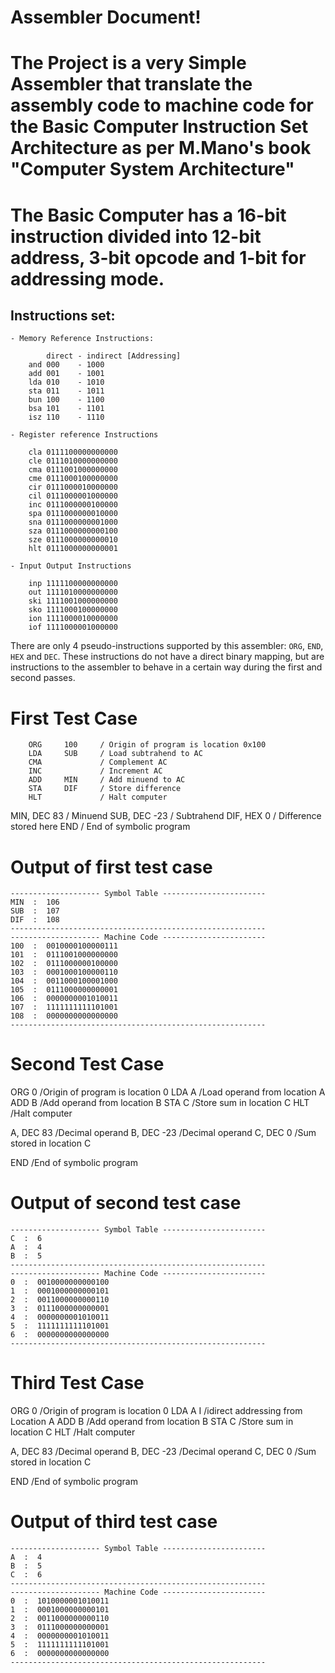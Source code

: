 # Assembler Document!  



# The Project is a very Simple Assembler that translate the assembly code to machine code for the Basic Computer Instruction Set Architecture as per M.Mano's book "Computer System Architecture"

# The Basic Computer has a 16-bit instruction divided into 12-bit address, 3-bit opcode and 1-bit for addressing mode.

##   Instructions set:
    - Memory Reference Instructions:

            direct - indirect [Addressing]
        and 000    - 1000
        add 001    - 1001
        lda 010    - 1010
        sta 011    - 1011
        bun 100    - 1100
        bsa 101    - 1101
        isz 110    - 1110

    - Register reference Instructions

        cla 0111100000000000
        cle 0111010000000000
        cma 0111001000000000
        cme 0111000100000000
        cir 0111000010000000 
        cil 0111000001000000
        inc 0111000000100000
        spa 0111000000010000
        sna 0111000000001000
        sza 0111000000000100 
        sze 0111000000000010
        hlt 0111000000000001
    
    - Input Output Instructions

        inp 1111100000000000
        out 1111010000000000
        ski 1111001000000000
        sko 1111000100000000
        ion 1111000010000000 
        iof 1111000001000000


There are only 4 pseudo-instructions supported by this assembler: `ORG`, `END`, `HEX` and `DEC`. These instructions do not have a direct binary mapping, but are instructions to the assembler to behave in a certain way during the first and second passes.

# First Test Case

        ORG     100     / Origin of program is location 0x100
        LDA     SUB     / Load subtrahend to AC
        CMA             / Complement AC
        INC             / Increment AC
        ADD     MIN     / Add minuend to AC
        STA     DIF     / Store difference
        HLT             / Halt computer

MIN,    DEC     83      / Minuend
SUB,    DEC     -23     / Subtrahend
DIF,    HEX     0       / Difference stored here
        END             / End of symbolic program

# Output of first test case

    -------------------- Symbol Table -----------------------
    MIN  :  106
    SUB  :  107
    DIF  :  108
    ---------------------------------------------------------
    -------------------- Machine Code -----------------------
    100  :  0010000100000111
    101  :  0111001000000000
    102  :  0111000000100000
    103  :  0001000100000110
    104  :  0011000100001000
    105  :  0111000000000001
    106  :  0000000001010011
    107  :  1111111111101001
    108  :  0000000000000000
    ---------------------------------------------------------
# Second Test Case 

ORG 0      /Origin of program is location 0
LDA A     /Load operand from location A
ADD B     /Add operand from location B
STA C     /Store sum in location C
HLT       /Halt computer

A, DEC 83     /Decimal operand
B, DEC -23    /Decimal operand
C, DEC 0      /Sum stored in location C

END      /End of symbolic program

# Output of second test case

    -------------------- Symbol Table -----------------------
    C  :  6
    A  :  4
    B  :  5
    ---------------------------------------------------------
    -------------------- Machine Code -----------------------
    0  :  0010000000000100
    1  :  0001000000000101
    2  :  0011000000000110
    3  :  0111000000000001
    4  :  0000000001010011
    5  :  1111111111101001
    6  :  0000000000000000
    ---------------------------------------------------------

# Third Test Case 

ORG 0      /Origin of program is location 0
LDA A I    /idirect addressing from Location A
ADD B     /Add operand from location B
STA C     /Store sum in location C
HLT       /Halt computer

A, DEC 83     /Decimal operand
B, DEC -23    /Decimal operand
C, DEC 0      /Sum stored in location C

END      /End of symbolic program

# Output of third test case

    -------------------- Symbol Table -----------------------
    A  :  4
    B  :  5
    C  :  6
    ---------------------------------------------------------
    -------------------- Machine Code -----------------------
    0  :  1010000001010011
    1  :  0001000000000101
    2  :  0011000000000110
    3  :  0111000000000001
    4  :  0000000001010011
    5  :  1111111111101001
    6  :  0000000000000000
    ---------------------------------------------------------

